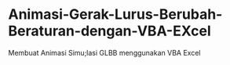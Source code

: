 # Animasi-Gerak-Lurus-Berubah-Beraturan-dengan-VBA-EXcel
Membuat Animasi Simu;lasi GLBB  menggunakan VBA Excel
